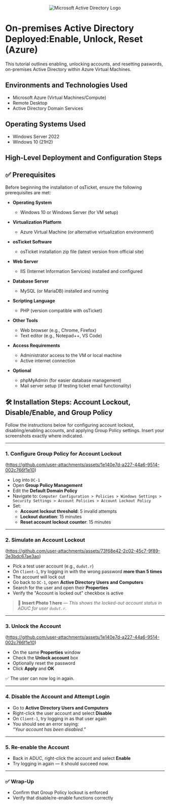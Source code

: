 <p align="center">
<img src="https://i.imgur.com/pU5A58S.png" alt="Microsoft Active Directory Logo"/>
</p>

<h1>On-premises Active Directory Deployed:Enable, Unlock, Reset (Azure)</h1>
This tutorial outlines enabling, unlocking accounts, and resetting paswords, on-premises Active Directory within Azure Virtual Machines.<br />

<h2>Environments and Technologies Used</h2>

- Microsoft Azure (Virtual Machines/Compute)
- Remote Desktop
- Active Directory Domain Services


<h2>Operating Systems Used </h2>

- Windows Server 2022
- Windows 10 (21H2)

<h2>High-Level Deployment and Configuration Steps</h2>

## ✅ Prerequisites

Before beginning the installation of osTicket, ensure the following prerequisites are met:

- **Operating System**
  - Windows 10 or Windows Server (for VM setup)

- **Virtualization Platform**
  - Azure Virtual Machine (or alternative virtualization environment)

- **osTicket Software**
  - osTicket installation zip file (latest version from official site)

- **Web Server**
  - IIS (Internet Information Services) installed and configured

- **Database Server**
  - MySQL (or MariaDB) installed and running

- **Scripting Language**
  - PHP (version compatible with osTicket)

- **Other Tools**
  - Web browser (e.g., Chrome, Firefox)
  - Text editor (e.g., Notepad++, VS Code)

- **Access Requirements**
  - Administrator access to the VM or local machine
  - Active internet connection

- **Optional**
  - phpMyAdmin (for easier database management)
  - Mail server setup (if testing ticket email functionality)

## 🛠️ Installation Steps: Account Lockout, Disable/Enable, and Group Policy

Follow the instructions below for configuring account lockout, disabling/enabling accounts, and applying Group Policy settings. Insert your screenshots exactly where indicated.

---

### 1. Configure Group Policy for Account Lockout
 (https://github.com/user-attachments/assets/1e140e7d-a227-44a6-9514-002c766f1e10)
- Log into `DC-1`
- Open **Group Policy Management**
- Edit the **Default Domain Policy**
- Navigate to:
  `Computer Configuration > Policies > Windows Settings > Security Settings > Account Policies > Account Lockout Policy`
- Set:
  - **Account lockout threshold**: 5 invalid attempts  
  - **Lockout duration**: 15 minutes  
  - **Reset account lockout counter**: 15 minutes


---

### 2. Simulate an Account Lockout
(https://github.com/user-attachments/assets/73f68e42-2c02-45c7-9f89-3e3bdc67ae3ao)
- Pick a test user account (e.g., `dudut.r`)
- On `Client-1`, try logging in with the wrong password **more than 5 times**
- The account will lock out
- Go back to `DC-1`, open **Active Directory Users and Computers**
- Search for the user and open their **Properties**
- Verify the "Account is locked out" checkbox is active

> 📸 **Insert Photo 1 here** — *This shows the locked-out account status in ADUC for user `dudut.r`.*

---

### 3. Unlock the Account
 (https://github.com/user-attachments/assets/1e140e7d-a227-44a6-9514-002c766f1e10)
- On the same **Properties** window
- Check the **Unlock account** box
- Optionally reset the password
- Click **Apply** and **OK**

✅ The user can now log in again.

---

### 4. Disable the Account and Attempt Login

- Go to **Active Directory Users and Computers**
- Right-click the user account and select **Disable**
- On `Client-1`, try logging in as that user again
- You should see an error saying:  
  *“Your account has been disabled.”*

---

### 5. Re-enable the Account

- Back in ADUC, right-click the account and select **Enable**
- Try logging in again — it should succeed now.

---

### ✅ Wrap-Up

- Confirm that Group Policy lockout is enforced
- Verify that disable/re-enable functions correctly
  

